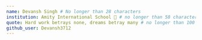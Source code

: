 ```yaml
---
name: Devansh Singh # No longer than 28 characters
institution: Amity International School 🚩 # no longer than 58 characters
quote: Hard work betrays none, dreams betray many # no longer than 100 characters, avoid using quotes(") to guarantee the format remains the same.
github_user: Devansh3712
---
```

